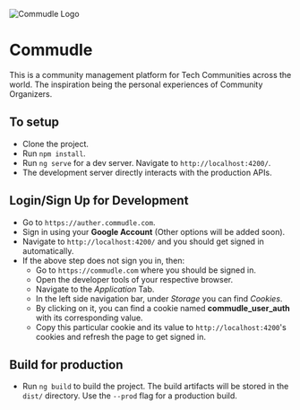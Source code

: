 ![Commudle Logo](https://commudle.com/assets/images/commudle-logo152.png)

# Commudle
This is a community management platform for Tech Communities across the world. The inspiration being the personal experiences of Community Organizers. 


## To setup
- Clone the project.
- Run `npm install`.
- Run `ng serve` for a dev server. Navigate to `http://localhost:4200/`.
- The development server directly interacts with the production APIs.


## Login/Sign Up for Development
- Go to `https://auther.commudle.com`.
- Sign in using your **Google Account** (Other options will be added soon).
- Navigate to `http://localhost:4200/` and you should get signed in automatically.
- If the above step does not sign you in, then:
  - Go to `https://commudle.com` where you should be signed in.
  - Open the developer tools of your respective browser.
  - Navigate to the *Application* Tab.
  - In the left side navigation bar, under *Storage* you can find *Cookies*.
  - By clicking on it, you can find a cookie named **commudle_user_auth** with its corresponding value.
  - Copy this particular cookie and its value to `http://localhost:4200`'s cookies and refresh the page to get signed in.

## Build for production
- Run `ng build` to build the project. The build artifacts will be stored in the `dist/` directory. Use the `--prod` flag for a production build.
